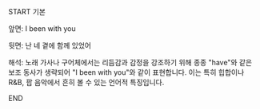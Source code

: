 START
기본

앞면:
I been with you


뒷면:
난 네 곁에 함께 있었어


해석:
노래 가사나 구어체에서는 리듬감과 감정을 강조하기 위해 종종 "have"와 같은 보조 동사가 생략되어 "I been with you"와 같이 표현합니다. 이는 특히 힙합이나 R&B, 팝 음악에서 흔히 볼 수 있는 언어적 특징입니다.

<!--ID: 1739329897025-->
END